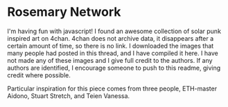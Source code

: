 # Rosemary Network

I'm having fun with javascript! I found an awesome collection
of solar punk inspired art on 4chan. 4chan does not archive data,
it disappears after a certain amount of time, so there is no link.
I downloaded the images that many people had posted in this thread,
and I have compiled it here. I have not made any of these images and
I give full credit to the authors. If any authors are identified, I
encourage someone to push to this readme, giving credit where possible. 

Particular inspiration for this piece comes from three people, 
ETH-master Aidono, Stuart Stretch, and Teien Vanessa.

